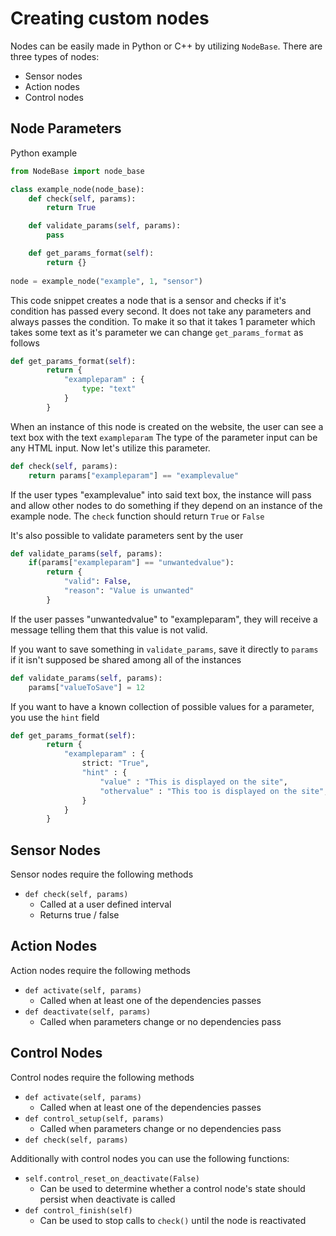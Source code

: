 # Creating custom nodes

Nodes can be easily made in Python or C++ by utilizing `NodeBase`.
There are three types of nodes:
* Sensor nodes
* Action nodes
* Control nodes

## Node Parameters
Python example
```py
from NodeBase import node_base

class example_node(node_base):
	def check(self, params):
		return True

	def validate_params(self, params):
		pass

	def get_params_format(self):
		return {}
		
node = example_node("example", 1, "sensor")
```
This code snippet creates a node that is a sensor and checks if it's condition has passed every second. It does not take any parameters and always passes the condition. To make it so that it takes 1 parameter which takes some text as it's parameter we can change `get_params_format` as follows
```py
def get_params_format(self):
		return {
			"exampleparam" : {
				type: "text"
			}
		}
```
When an instance of this node is created on the website, the user can see a text box with the text `exampleparam` The type of the parameter input can be any HTML input. Now let's utilize this parameter.

```py
def check(self, params):
	return params["exampleparam"] == "examplevalue"
```
If the user types "examplevalue" into said text box, the instance will pass and allow other nodes to do something if they depend on an instance of the example node. The `check` function should return `True` or `False`

It's also possible to validate parameters sent by the user
```py
def validate_params(self, params):
	if(params["exampleparam"] == "unwantedvalue"):
		return {
			"valid": False,
			"reason": "Value is unwanted"
		}
```
If the user passes "unwantedvalue" to "exampleparam", they will receive a message telling them that this value is not valid.

If you want to save something in `validate_params`, save it directly to `params` if it isn't supposed be shared among all of the instances
```py
def validate_params(self, params):
	params["valueToSave"] = 12
```

If you want to have a known collection of possible values for a parameter, you use the `hint` field

```py
def get_params_format(self):
		return {
			"exampleparam" : {
				strict: "True",
				"hint" : {
					"value" : "This is displayed on the site",
					"othervalue" : "This too is displayed on the site",
				}
			}
		}
```

## Sensor Nodes
Sensor nodes require the following methods
* `def check(self, params)`
	- Called at a user defined interval
	- Returns true / false

## Action Nodes
Action nodes require the following methods
* `def activate(self, params)`
	- Called when at least one of the dependencies passes
* `def deactivate(self, params)`
	- Called when parameters change or no dependencies pass
	
## Control Nodes
Control nodes require the following methods
* `def activate(self, params)`
	- Called when at least one of the dependencies passes
* `def control_setup(self, params)`
	- Called when parameters change or no dependencies pass
* `def check(self, params)`

Additionally with control nodes you can use the following functions:
* `self.control_reset_on_deactivate(False)`
  - Can be used to determine whether a control node's state should persist when deactivate is called
* `def control_finish(self)`
	- Can be used to stop calls to `check()` until the node is reactivated
